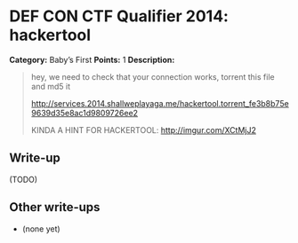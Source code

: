 # DEF CON CTF Qualifier 2014: hackertool

**Category:** Baby’s First
**Points:** 1
**Description:**

> hey, we need to check that your connection works, torrent this file and md5 it
>
> http://services.2014.shallweplayaga.me/hackertool.torrent_fe3b8b75e9639d35e8ac1d9809726ee2
>
> KINDA A HINT FOR HACKERTOOL: http://imgur.com/XCtMjJ2

## Write-up

(TODO)

## Other write-ups

* (none yet)
